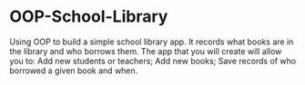 # OOP-School-Library
Using OOP to build a simple school library app. It records what books are in the library and who borrows them. The app that you will create will allow you to:  Add new students or teachers; Add new books; Save records of who borrowed a given book and when.
